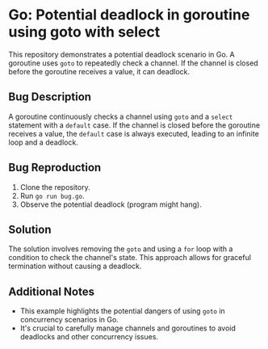 # Go: Potential deadlock in goroutine using goto with select

This repository demonstrates a potential deadlock scenario in Go. A goroutine uses `goto` to repeatedly check a channel. If the channel is closed before the goroutine receives a value, it can deadlock.

## Bug Description

A goroutine continuously checks a channel using `goto` and a `select` statement with a `default` case. If the channel is closed before the goroutine receives a value, the `default` case is always executed, leading to an infinite loop and a deadlock.

## Bug Reproduction

1. Clone the repository.
2. Run `go run bug.go`.
3. Observe the potential deadlock (program might hang).

## Solution

The solution involves removing the `goto` and using a `for` loop with a condition to check the channel's state. This approach allows for graceful termination without causing a deadlock.

## Additional Notes

- This example highlights the potential dangers of using `goto` in concurrency scenarios in Go.
- It's crucial to carefully manage channels and goroutines to avoid deadlocks and other concurrency issues.